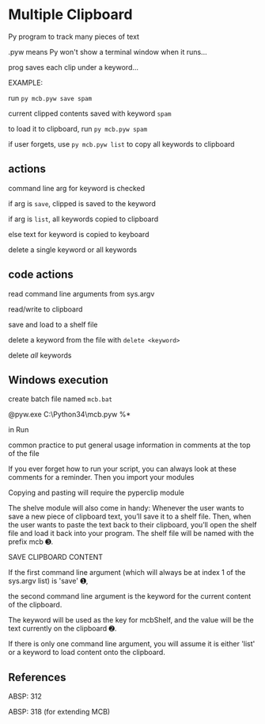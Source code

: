 # Multiple Clipboard

Py program to track many pieces of text

.pyw means Py won't show a terminal window when it runs...

prog saves each clip under a keyword...

EXAMPLE:  

run `py mcb.pyw save spam`

current clipped contents saved with keyword `spam`

to load it to clipboard, run `py mcb.pyw spam`

if user forgets, use `py mcb.pyw list` to copy all keywords
 to clipboard


## actions

command line arg for keyword is checked

if arg is `save`, clipped is saved to the keyword

if arg is `list`, all keywords copied to clipboard

else text for keyword is copied to keyboard

delete a single keyword or all keywords


## code actions

read command line arguments from sys.argv

read/write to clipboard

save and load to a shelf file

delete a keyword from the file with `delete <keyword>`

delete *all* keywords


## Windows execution

create batch file named `mcb.bat`

@pyw.exe C:\Python34\mcb.pyw %*

in Run


common practice to put general usage information in comments at the top of the file

If you ever forget how to run your script, you can always look at these comments for a reminder. Then you import your modules

Copying and pasting will require the pyperclip module

The shelve module will also come in handy: Whenever the user wants to save a new piece of clipboard text, you’ll save it to a shelf file. Then, when the user wants to paste the text back to their clipboard, you’ll open the shelf file and load it back into your program. The shelf file will be named with the prefix mcb ➌.

SAVE CLIPBOARD CONTENT

If the first command line argument (which will always be at index 1 of the sys.argv list) is 'save' ➊, 

the second command line argument is the keyword for the current content of the clipboard. 

The keyword will be used as the key for mcbShelf, and the value will be the text currently on the clipboard ➋.

If there is only one command line argument, you will assume it is either 'list' or a keyword to load content onto the clipboard. 

## References

ABSP: 312

ABSP: 318 (for extending MCB)